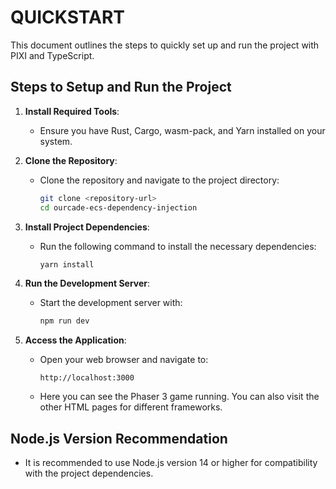 # QUICKSTART

This document outlines the steps to quickly set up and run the project with PIXI and TypeScript.

## Steps to Setup and Run the Project

1. **Install Required Tools**:
   - Ensure you have Rust, Cargo, wasm-pack, and Yarn installed on your system.

2. **Clone the Repository**:
   - Clone the repository and navigate to the project directory:
     ```bash
     git clone <repository-url>
     cd ourcade-ecs-dependency-injection
     ```

3. **Install Project Dependencies**:
   - Run the following command to install the necessary dependencies:
     ```bash
     yarn install
     ```

4. **Run the Development Server**:
   - Start the development server with:
     ```bash
     npm run dev
     ```

5. **Access the Application**:
   - Open your web browser and navigate to:
     ```plaintext
     http://localhost:3000
     ```
   - Here you can see the Phaser 3 game running. You can also visit the other HTML pages for different frameworks.

## Node.js Version Recommendation
- It is recommended to use Node.js version 14 or higher for compatibility with the project dependencies.